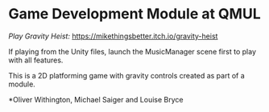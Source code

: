 # Game Development Module at QMUL

*Play Gravity Heist:* https://mikethingsbetter.itch.io/gravity-heist

If playing from the Unity files, launch the MusicManager scene first to play with all features.

This is a 2D platforming game with gravity controls created as part of a module. 

*Oliver Withington, Michael Saiger and Louise Bryce
